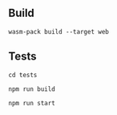## Build

```
wasm-pack build --target web
```

## Tests

```
cd tests

npm run build

npm run start
```